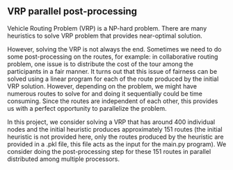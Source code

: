 ## VRP parallel post-processing

Vehicle Routing Problem (VRP) is a NP-hard problem. There are many heuristics to solve VRP problem that provides near-optimal solution. 

However, solving the VRP is not always the end. Sometimes we need to do some post-processing on the routes, for example: in collaborative routing problem, one issue is to distribute the cost of the tour among the participants in a fair manner. It turns out that this issue of fairness can be solved using a linear program for each of the route produced by the initial VRP solution. However, depending on the problem, we might have numerous routes to solve for and doing it sequentially could be time consuming. Since the routes are independent of each other, this provides us with a perfect opportunity to parallelize the problem. 

In this project, we consider solving a VRP that has around 400 individual nodes and the initial heuristic produces approximately 151 routes (the initial heuristic is not provided here, only the routes produced by the heuristic are provided in a .pkl file, this file acts as the input for the main.py program). We consider doing the post-processing step for these 151 routes in parallel distributed among multiple processors.